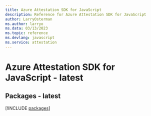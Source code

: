 ```yaml
---
title: Azure Attestation SDK for JavaScript
description: Reference for Azure Attestation SDK for JavaScript
author: LarryOsterman
ms.author: larryo
ms.data: 03/13/2023
ms.topic: reference
ms.devlang: javascript
ms.service: attestation
---
```

# Azure Attestation SDK for JavaScript - latest
## Packages - latest
[!INCLUDE [packages](attestation-index.md)]